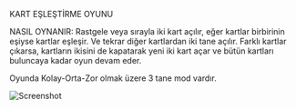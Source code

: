 KART EŞLEŞTİRME OYUNU

NASIL OYNANIR: Rastgele veya sırayla iki kart açılır, eğer kartlar birbirinin eşiyse kartlar eşleşir. 
Ve tekrar diğer kartlardan iki tane açılır. Farklı kartlar çıkarsa, kartların ikisini de kapatarak 
yeni iki kart açar ve bütün kartları buluncaya kadar oyun devam eder.


Oyunda Kolay-Orta-Zor olmak üzere 3 tane mod vardır.

![Screenshot](Ea.png)

